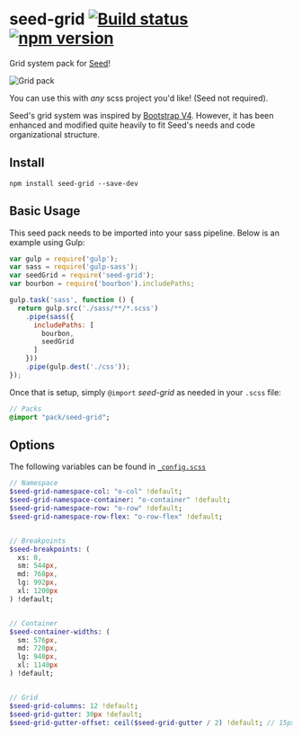 # seed-grid [![Build status](https://travis-ci.com/helpscout/seed-grid.svg?token=mizbXyxLU95YeKzixKT2&branch=master)](https://travis-ci.com/helpscout/seed-grid) [![npm version](https://badge.fury.io/js/seed-grid.svg)](https://badge.fury.io/js/seed-grid)
Grid system pack for [Seed](https://github.com/helpscout/seed)!

![Grid pack](https://raw.githubusercontent.com/helpscout/seed-grid/master/grid-pack.png)

You can use this with *any* scss project you'd like! (Seed not required).

Seed's grid system was inspired by [Bootstrap V4](https://github.com/twbs/bootstrap/tree/v4-dev).
However, it has been enhanced and modified quite heavily to fit Seed's needs and code organizational structure.

## Install
```
npm install seed-grid --save-dev
```

## Basic Usage
This seed pack needs to be imported into your sass pipeline. Below is an example using Gulp:

```javascript
var gulp = require('gulp');
var sass = require('gulp-sass');
var seedGrid = require('seed-grid');
var bourbon = require('bourbon').includePaths;

gulp.task('sass', function () {
  return gulp.src('./sass/**/*.scss')
    .pipe(sass({
      includePaths: [
        bourbon,
        seedGrid
      ]
    }))
    .pipe(gulp.dest('./css'));
});
```

Once that is setup, simply `@import` *seed-grid* as needed in your `.scss` file:

```sass
// Packs
@import "pack/seed-grid";
```

## Options

The following variables can be found in [`_config.scss`](https://github.com/helpscout/seed-grid/blob/master/scss/pack/_config.scss)

```sass
// Namespace
$seed-grid-namespace-col: "o-col" !default;
$seed-grid-namespace-container: "o-container" !default;
$seed-grid-namespace-row: "o-row" !default;
$seed-grid-namespace-row-flex: "o-row-flex" !default;


// Breakpoints
$seed-breakpoints: (
  xs: 0,
  sm: 544px,
  md: 768px,
  lg: 992px,
  xl: 1200px
) !default;


// Container
$seed-container-widths: (
  sm: 576px,
  md: 720px,
  lg: 940px,
  xl: 1140px
) !default;


// Grid
$seed-grid-columns: 12 !default;
$seed-grid-gutter: 30px !default;
$seed-grid-gutter-offset: ceil($seed-grid-gutter / 2) !default; // 15px

```

